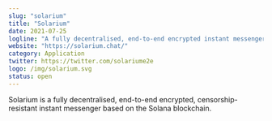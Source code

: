 ```yaml
---
slug: "solarium"
title: "Solarium"
date: 2021-07-25
logline: "A fully decentralised, end-to-end encrypted instant messenger on the Solana blockchain."
website: "https://solarium.chat/"
category: Application
twitter: https://twitter.com/solariume2e
logo: /img/solarium.svg
status: open
---
```


Solarium is a fully decentralised, end-to-end encrypted, censorship-resistant instant messenger based on the Solana blockchain.
